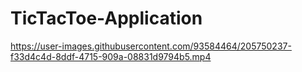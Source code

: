 ﻿# TicTacToe-Application

https://user-images.githubusercontent.com/93584464/205750237-f33d4c4d-8ddf-4715-909a-08831d9794b5.mp4

